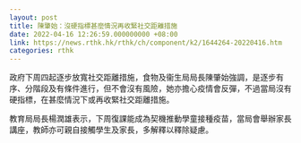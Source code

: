 ```yaml
---
layout: post
title: 陳肇始：沒硬指標甚麼情況再收緊社交距離措施
date: 2022-04-16 12:26:59.000000000 +08:00
link: https://news.rthk.hk/rthk/ch/component/k2/1644264-20220416.htm
categories: rthk
---
```


政府下周四起逐步放寬社交距離措施，食物及衞生局局長陳肇始強調，是逐步有序、分階段及有條件進行，但不會沒有風險，她亦擔心疫情會反彈，不過當局沒有硬指標，在甚麼情況下或再收緊社交距離措施。

教育局局長楊潤雄表示，下周復課能成為契機推動學童接種疫苗，當局會舉辦家長講座，教師亦可親自接觸學生及家長，多解釋以釋除疑慮。
